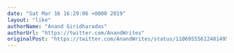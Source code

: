 ```yaml
---
date: "Sat Mar 16 16:29:06 +0000 2019"
layout: "like"
authorName: "Anand Giridharadas"
authorUrl: "https://twitter.com/AnandWrites"
originalPost: "https://twitter.com/AnandWrites/status/1106955561248149510"
---
```

